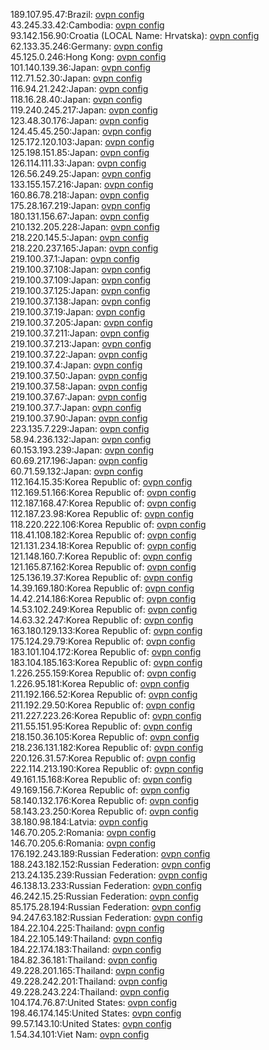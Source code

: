 189.107.95.47:Brazil: [ovpn config](vpn/189_107_95_47.ovpn)  
43.245.33.42:Cambodia: [ovpn config](vpn/43_245_33_42.ovpn)  
93.142.156.90:Croatia (LOCAL Name: Hrvatska): [ovpn config](vpn/93_142_156_90.ovpn)  
62.133.35.246:Germany: [ovpn config](vpn/62_133_35_246.ovpn)  
45.125.0.246:Hong Kong: [ovpn config](vpn/45_125_0_246.ovpn)  
101.140.139.36:Japan: [ovpn config](vpn/101_140_139_36.ovpn)  
112.71.52.30:Japan: [ovpn config](vpn/112_71_52_30.ovpn)  
116.94.21.242:Japan: [ovpn config](vpn/116_94_21_242.ovpn)  
118.16.28.40:Japan: [ovpn config](vpn/118_16_28_40.ovpn)  
119.240.245.217:Japan: [ovpn config](vpn/119_240_245_217.ovpn)  
123.48.30.176:Japan: [ovpn config](vpn/123_48_30_176.ovpn)  
124.45.45.250:Japan: [ovpn config](vpn/124_45_45_250.ovpn)  
125.172.120.103:Japan: [ovpn config](vpn/125_172_120_103.ovpn)  
125.198.151.85:Japan: [ovpn config](vpn/125_198_151_85.ovpn)  
126.114.111.33:Japan: [ovpn config](vpn/126_114_111_33.ovpn)  
126.56.249.25:Japan: [ovpn config](vpn/126_56_249_25.ovpn)  
133.155.157.216:Japan: [ovpn config](vpn/133_155_157_216.ovpn)  
160.86.78.218:Japan: [ovpn config](vpn/160_86_78_218.ovpn)  
175.28.167.219:Japan: [ovpn config](vpn/175_28_167_219.ovpn)  
180.131.156.67:Japan: [ovpn config](vpn/180_131_156_67.ovpn)  
210.132.205.228:Japan: [ovpn config](vpn/210_132_205_228.ovpn)  
218.220.145.5:Japan: [ovpn config](vpn/218_220_145_5.ovpn)  
218.220.237.165:Japan: [ovpn config](vpn/218_220_237_165.ovpn)  
219.100.37.1:Japan: [ovpn config](vpn/219_100_37_1.ovpn)  
219.100.37.108:Japan: [ovpn config](vpn/219_100_37_108.ovpn)  
219.100.37.109:Japan: [ovpn config](vpn/219_100_37_109.ovpn)  
219.100.37.125:Japan: [ovpn config](vpn/219_100_37_125.ovpn)  
219.100.37.138:Japan: [ovpn config](vpn/219_100_37_138.ovpn)  
219.100.37.19:Japan: [ovpn config](vpn/219_100_37_19.ovpn)  
219.100.37.205:Japan: [ovpn config](vpn/219_100_37_205.ovpn)  
219.100.37.211:Japan: [ovpn config](vpn/219_100_37_211.ovpn)  
219.100.37.213:Japan: [ovpn config](vpn/219_100_37_213.ovpn)  
219.100.37.22:Japan: [ovpn config](vpn/219_100_37_22.ovpn)  
219.100.37.4:Japan: [ovpn config](vpn/219_100_37_4.ovpn)  
219.100.37.50:Japan: [ovpn config](vpn/219_100_37_50.ovpn)  
219.100.37.58:Japan: [ovpn config](vpn/219_100_37_58.ovpn)  
219.100.37.67:Japan: [ovpn config](vpn/219_100_37_67.ovpn)  
219.100.37.7:Japan: [ovpn config](vpn/219_100_37_7.ovpn)  
219.100.37.90:Japan: [ovpn config](vpn/219_100_37_90.ovpn)  
223.135.7.229:Japan: [ovpn config](vpn/223_135_7_229.ovpn)  
58.94.236.132:Japan: [ovpn config](vpn/58_94_236_132.ovpn)  
60.153.193.239:Japan: [ovpn config](vpn/60_153_193_239.ovpn)  
60.69.217.196:Japan: [ovpn config](vpn/60_69_217_196.ovpn)  
60.71.59.132:Japan: [ovpn config](vpn/60_71_59_132.ovpn)  
112.164.15.35:Korea Republic of: [ovpn config](vpn/112_164_15_35.ovpn)  
112.169.51.166:Korea Republic of: [ovpn config](vpn/112_169_51_166.ovpn)  
112.187.168.47:Korea Republic of: [ovpn config](vpn/112_187_168_47.ovpn)  
112.187.23.98:Korea Republic of: [ovpn config](vpn/112_187_23_98.ovpn)  
118.220.222.106:Korea Republic of: [ovpn config](vpn/118_220_222_106.ovpn)  
118.41.108.182:Korea Republic of: [ovpn config](vpn/118_41_108_182.ovpn)  
121.131.234.18:Korea Republic of: [ovpn config](vpn/121_131_234_18.ovpn)  
121.148.160.7:Korea Republic of: [ovpn config](vpn/121_148_160_7.ovpn)  
121.165.87.162:Korea Republic of: [ovpn config](vpn/121_165_87_162.ovpn)  
125.136.19.37:Korea Republic of: [ovpn config](vpn/125_136_19_37.ovpn)  
14.39.169.180:Korea Republic of: [ovpn config](vpn/14_39_169_180.ovpn)  
14.42.214.186:Korea Republic of: [ovpn config](vpn/14_42_214_186.ovpn)  
14.53.102.249:Korea Republic of: [ovpn config](vpn/14_53_102_249.ovpn)  
14.63.32.247:Korea Republic of: [ovpn config](vpn/14_63_32_247.ovpn)  
163.180.129.133:Korea Republic of: [ovpn config](vpn/163_180_129_133.ovpn)  
175.124.29.79:Korea Republic of: [ovpn config](vpn/175_124_29_79.ovpn)  
183.101.104.172:Korea Republic of: [ovpn config](vpn/183_101_104_172.ovpn)  
183.104.185.163:Korea Republic of: [ovpn config](vpn/183_104_185_163.ovpn)  
1.226.255.159:Korea Republic of: [ovpn config](vpn/1_226_255_159.ovpn)  
1.226.95.181:Korea Republic of: [ovpn config](vpn/1_226_95_181.ovpn)  
211.192.166.52:Korea Republic of: [ovpn config](vpn/211_192_166_52.ovpn)  
211.192.29.50:Korea Republic of: [ovpn config](vpn/211_192_29_50.ovpn)  
211.227.223.26:Korea Republic of: [ovpn config](vpn/211_227_223_26.ovpn)  
211.55.151.95:Korea Republic of: [ovpn config](vpn/211_55_151_95.ovpn)  
218.150.36.105:Korea Republic of: [ovpn config](vpn/218_150_36_105.ovpn)  
218.236.131.182:Korea Republic of: [ovpn config](vpn/218_236_131_182.ovpn)  
220.126.31.57:Korea Republic of: [ovpn config](vpn/220_126_31_57.ovpn)  
222.114.213.190:Korea Republic of: [ovpn config](vpn/222_114_213_190.ovpn)  
49.161.15.168:Korea Republic of: [ovpn config](vpn/49_161_15_168.ovpn)  
49.169.156.7:Korea Republic of: [ovpn config](vpn/49_169_156_7.ovpn)  
58.140.132.176:Korea Republic of: [ovpn config](vpn/58_140_132_176.ovpn)  
58.143.23.250:Korea Republic of: [ovpn config](vpn/58_143_23_250.ovpn)  
38.180.98.184:Latvia: [ovpn config](vpn/38_180_98_184.ovpn)  
146.70.205.2:Romania: [ovpn config](vpn/146_70_205_2.ovpn)  
146.70.205.6:Romania: [ovpn config](vpn/146_70_205_6.ovpn)  
176.192.243.189:Russian Federation: [ovpn config](vpn/176_192_243_189.ovpn)  
188.243.182.152:Russian Federation: [ovpn config](vpn/188_243_182_152.ovpn)  
213.24.135.239:Russian Federation: [ovpn config](vpn/213_24_135_239.ovpn)  
46.138.13.233:Russian Federation: [ovpn config](vpn/46_138_13_233.ovpn)  
46.242.15.25:Russian Federation: [ovpn config](vpn/46_242_15_25.ovpn)  
85.175.28.194:Russian Federation: [ovpn config](vpn/85_175_28_194.ovpn)  
94.247.63.182:Russian Federation: [ovpn config](vpn/94_247_63_182.ovpn)  
184.22.104.225:Thailand: [ovpn config](vpn/184_22_104_225.ovpn)  
184.22.105.149:Thailand: [ovpn config](vpn/184_22_105_149.ovpn)  
184.22.174.183:Thailand: [ovpn config](vpn/184_22_174_183.ovpn)  
184.82.36.181:Thailand: [ovpn config](vpn/184_82_36_181.ovpn)  
49.228.201.165:Thailand: [ovpn config](vpn/49_228_201_165.ovpn)  
49.228.242.201:Thailand: [ovpn config](vpn/49_228_242_201.ovpn)  
49.228.243.224:Thailand: [ovpn config](vpn/49_228_243_224.ovpn)  
104.174.76.87:United States: [ovpn config](vpn/104_174_76_87.ovpn)  
198.46.174.145:United States: [ovpn config](vpn/198_46_174_145.ovpn)  
99.57.143.10:United States: [ovpn config](vpn/99_57_143_10.ovpn)  
1.54.34.101:Viet Nam: [ovpn config](vpn/1_54_34_101.ovpn)  
